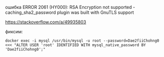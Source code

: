 ошибка ERROR 2061 (HY000): RSA Encryption not supported - caching_sha2_password plugin was built with GnuTLS support

https://stackoverflow.com/a/49935803

фиксим:

    docker exec -i mysql /usr/bin/mysql -u root --password=Dae2fiiChohng0 <<< "ALTER USER 'root' IDENTIFIED WITH mysql_native_password BY 'Dae2fiiChohng0';"